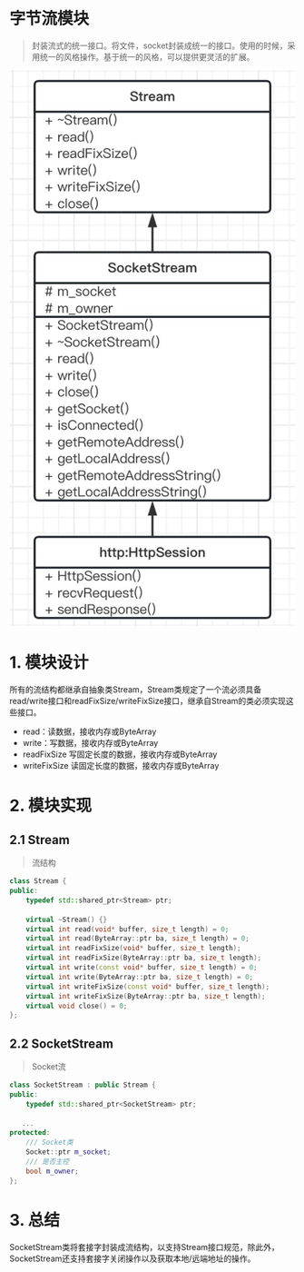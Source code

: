 # 字节流模块

> 封装流式的统一接口。将文件，socket封装成统一的接口。使用的时候，采用统一的风格操作。基于统一的风格，可以提供更灵活的扩展。

![字节流模块UML](../../img/StreamUML.jpeg)

# 1. 模块设计

所有的流结构都继承自抽象类Stream，Stream类规定了一个流必须具备read/write接口和readFixSize/writeFixSize接口，继承自Stream的类必须实现这些接口。

- read：读数据，接收内存或ByteArray
- write：写数据，接收内存或ByteArray
- readFixSize 写固定长度的数据，接收内存或ByteArray
- writeFixSize 读固定长度的数据，接收内存或ByteArray

# 2. 模块实现

## 2.1 Stream

> 流结构

```C++
class Stream {
public:
    typedef std::shared_ptr<Stream> ptr;

    virtual ~Stream() {}
    virtual int read(void* buffer, size_t length) = 0;
    virtual int read(ByteArray::ptr ba, size_t length) = 0;
    virtual int readFixSize(void* buffer, size_t length);
    virtual int readFixSize(ByteArray::ptr ba, size_t length);
    virtual int write(const void* buffer, size_t length) = 0;
    virtual int write(ByteArray::ptr ba, size_t length) = 0;
    virtual int writeFixSize(const void* buffer, size_t length);
    virtual int writeFixSize(ByteArray::ptr ba, size_t length);
    virtual void close() = 0;
};
```

## 2.2 SocketStream

> Socket流

```C++
class SocketStream : public Stream {
public:
    typedef std::shared_ptr<SocketStream> ptr;

   ...
protected:
    /// Socket类
    Socket::ptr m_socket;
    /// 是否主控
    bool m_owner;
};
```

# 3. 总结

SocketStream类将套接字封装成流结构，以支持Stream接口规范，除此外，SocketStream还支持套接字关闭操作以及获取本地/远端地址的操作。